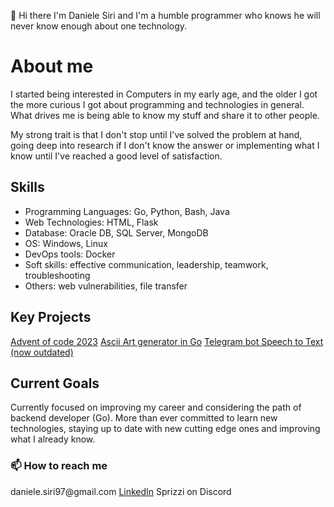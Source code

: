 👋 Hi there I'm Daniele Siri and I'm a humble programmer who knows he will never know enough about one technology.

<h1>About me</h1>
I started being interested in Computers in my early age, and the older I got the more curious I got about programming and technologies in general. What drives me is being able to know my stuff and share it to other people.

My strong trait is that I don't stop until I've solved the problem at hand, going deep into research if I don't know the answer or implementing what I know until I've reached a good level of satisfaction.

<h2>Skills</h2>
<ul>
<li>Programming Languages: Go, Python, Bash, Java</li> 
<li>Web Technologies: HTML, Flask</li>
<li>Database: Oracle DB, SQL Server, MongoDB</li>
<li>OS: Windows, Linux</li>
<li>DevOps tools: Docker</li>
<li>Soft skills: effective communication, leadership, teamwork, troubleshooting</li>
<li>Others: web vulnerabilities, file transfer</li>
</ul>

<h2>Key Projects</h2>
<a href="https://github.com/DanieleSiri/adventofcode2023">Advent of code 2023</a>
<a href="https://github.com/DanieleSiri/asciiArtGenerator">Ascii Art generator in Go</a>
<a href="https://github.com/DanieleSiri/TelegramSTT">Telegram bot Speech to Text (now outdated)</a>

<h2>Current Goals</h2>
Currently focused on improving my career and considering the path of backend developer (Go).
More than ever committed to learn new technologies, staying up to date with new cutting edge ones and improving what I already know.

<h3>📫 How to reach me</h3>
daniele.siri97@gmail.com
<a href="https://www.linkedin.com/in/daniele-siri">LinkedIn</a>
Sprizzi on Discord
